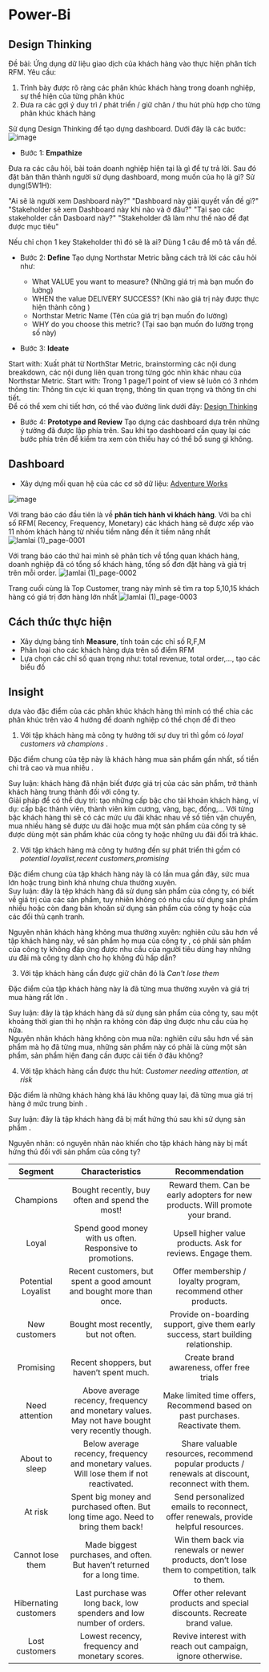# Power-Bi
## Design Thinking
Đề bài: Ứng dụng dữ liệu giao dịch của khách hàng vào thực hiện phân tích RFM.
Yêu cầu: 
1. Trình bày được rõ ràng các phân khúc khách hàng trong doanh nghiệp, sự thể hiện của từng phân khúc
2. Đưa ra các gợi ý duy trì / phát triển / giữ chân / thu hút phù hợp cho từng phân khúc khách hàng

Sử dụng Design Thinking để tạo dựng dashboard. Dưới đây là các bước:
![image](https://github.com/user-attachments/assets/ce6f863e-6e46-4992-9ad3-d7b51ae33cd2)
- Bước 1: **Empathize**

Đưa ra các câu hỏi, bài toán doanh nghiệp hiện tại là gì để tự trả lời. Sau đó đặt bản thân thành người sử dụng dashboard, mong muốn của họ là gì? Sử dụng(5W1H):
    				
"Ai sẽ là người xem
Dashboard này?"		"Dashboard này giải quyết
vấn đề gì?"		"Stakeholder sẽ xem Dashboard này
khi nào và ở đâu?"		"Tại sao các stakeholder cần
Dasboard này?"		"Stakeholder đã làm như thế nào
để đạt được mục tiêu"	
	
Nếu chỉ chọn 1 key Stakeholder thì đó sẽ là ai?		Dùng 1 câu để mô tả vấn đề. 

- Bước 2: **Define**
Tạo dựng Northstar Metric bằng cách trả lời các câu hỏi như: 
  - What VALUE you want to measure? (Những giá trị mà bạn muốn đo lường)
  - WHEN the value DELIVERY SUCCESS?  (Khi nào giá trị này được thực hiện thành công  )
  - Northstar Metric Name (Tên của giá trị bạn muốn đo lường)
  - WHY do you choose this metric? (Tại sao bạn muốn đo lường trọng số này)	
													
- Bước 3: **Ideate**																
									
Start with:	Xuất phát từ NorthStar Metric, brainstorming các nội dung breakdown, các nội dung liên quan trong từng góc nhìn khác nhau của Northstar Metric.	Start with:	Trong 1 page/1 point of view sẽ luôn có 3 nhóm thông tin: Thông tin cực kì quan trọng, thông tin quan trọng và thông tin chi tiết. 																						
Để có thể xem chi tiết hơn, có thể vào đường link dưới đây: [Design Thinking](https://view.officeapps.live.com/op/view.aspx?src=https%3A%2F%2Fraw.githubusercontent.com%2FHienPham2k1%2FPower-Bi%2Fmain%2FDesign%2520thinking.xlsx&wdOrigin=BROWSELINK)

- Bước 4: **Prototype and Review**
Tạo dựng các dashboard dựa trên những ý tưởng đã được lập phía trên. Sau khi tạo dashboard cần quay lại các bước phía trên để kiểm tra xem còn thiếu hay có thể bổ sung gì không.

## Dashboard 
- Xây dựng mối quan hệ của các cơ sở dữ liệu: [Adventure Works](AdventureWorks.pbix)

![image](https://github.com/user-attachments/assets/8b660e36-70fc-4d4f-9c83-7c0fbac2c3e5)

Với trang báo cáo đầu tiên là về **phân tích hành vi khách hàng**. Với ba chỉ số RFM( Recency, Frequency, Monetary) các khách hàng sẽ được xếp vào 11 nhóm khách hàng từ nhiều tiềm năng đến ít tiềm năng nhất 
![lamlai (1)_page-0001](https://github.com/user-attachments/assets/ec5316f7-6278-45cd-9d0e-3753c344f357)

Với trang báo cáo thứ hai mình sẽ phân tích về tổng quan khách hàng, doanh nghiệp đã có tổng số khách hàng, tổng số đơn đặt hàng và giá trị trên mỗi order.
![lamlai (1)_page-0002](https://github.com/user-attachments/assets/837e0127-3fbf-44cd-81bc-563c0a15e679)

Trang cuối cùng là Top Customer, trang này mình sẽ tìm ra top 5,10,15 khách hàng có giá trị đơn hàng lớn nhất 
![lamlai (1)_page-0003](https://github.com/user-attachments/assets/659b0acc-9200-45d8-a5ce-e598d1c813cb)

## Cách thức thực hiện
- Xây dựng bảng tính **Measure**, tính toán các chỉ số R,F,M
- Phân loại cho các khách hàng dựa trên số điểm RFM
- Lựa chọn các chỉ số quan trọng như: total revenue, total order,..., tạo các biểu đồ

## Insight 
dựa vào đặc điểm của các phân khúc khách hàng thì mình có thể chia các phân khúc trên vào 4 hướng để doanh nghiệp có thể chọn để đi theo								
1. Với tập khách hàng mà công ty hướng tới sự duy trì thì gồm có *loyal customers và champions*	.							

Đặc điểm chung của tệp này là khách hàng mua sản phẩm gần nhất, số tiền chi trả cao và mua nhiều .								

Suy luận: khách hàng đã nhận biết được giá trị của các sản phẩm, trở thành khách hàng trung thành đối với công ty.								
Giải pháp để có thể duy trì: tạo những cấp bậc cho tài khoản khách hàng, ví dụ: cấp bậc thành viên, thành viên kim cương, vàng, bạc, đồng,... Với từng bậc khách hàng thì sẽ có các mức ưu đãi khác nhau về số tiền vận chuyển, mua nhiều hàng sẽ được ưu đãi hoặc mua một sản phẩm của công ty sẽ được dùng một sản phẩm khác của công ty hoặc những ưu đãi đổi trả khác.								

2. Với tập khách hàng mà công ty hướng đến sự phát triển thì gồm có *potential loyalist,recent customers,promising*

Đặc điểm chung của tập khách hàng này là có lần mua gần đây, sức mua lớn hoặc trung bình khá nhưng chưa thường xuyên.								
Suy luận: đây là tệp khách hàng đã sử dụng sản phẩm của công ty, có biết về giá trị của các sản phẩm, tuy nhiên không có nhu cầu sử dụng sản phẩm nhiều hoặc còn đang băn khoăn sử dụng sản phẩm của công ty hoặc của các đối thủ cạnh tranh.
							
Nguyên nhân khách hàng không mua thường xuyên: nghiên cứu sâu hơn về tập khách hàng này, về sản phẩm họ mua của công ty , có phải sản phẩm của công ty không đáp ứng được nhu cầu của người tiêu dùng hay những ưu đãi mà công ty dành cho họ không đủ hấp dẫn?								

3. Với tập khách hàng cần được giữ chân đó là *Can't lose them*								

Đặc điểm của tập khách hàng này là đã từng mua thường xuyên và giá trị mua hàng rất lớn	.							

Suy luận: đây là tập khách hàng đã sử dụng sản phẩm của công ty, sau một khoảng thời gian thì họ nhận ra không còn đáp ứng được nhu cầu của họ nữa.								
Nguyên nhân khách hàng không còn mua nữa: nghiên cứu sâu hơn về sản phẩm mà họ đã từng mua, những sản phẩm này có phải là cùng một sản phẩm, sản phẩm hiện đang cần được cải tiến ở đâu không? 								

4. Với tập khách hàng cần được thu hút: *Customer needing attention, at risk*								

Đặc điểm là những khách hàng khá lâu không quay lại, đã từng mua giá trị hàng ở mức trung binh	.							

Suy luận: đây là tập khách hàng đã bị mất hứng thú sau khi sử dụng sản phẩm 	.							

Nguyên nhân: có nguyên nhân nào khiến cho tập khách hàng này bị mất hứng thú đối với sản phẩm của công ty?								

| Segment | Characteristics | Recommendation |
| :-: | :-: | :-: |
| Champions | Bought recently, buy often and spend the most! | Reward them. Can be early adopters for new products. Will promote your brand. |
| Loyal | Spend good money with us often. Responsive to promotions. | Upsell higher value products. Ask for reviews. Engage them. |
| Potential Loyalist | Recent customers, but spent a good amount and bought more than once. | Offer membership / loyalty program, recommend other products. |
| New customers | Bought most recently, but not often. | Provide on-boarding support, give them early success, start building relationship. |
| Promising | Recent shoppers, but haven’t spent much. | Create brand awareness, offer free trials |
| Need attention | Above average recency, frequency and monetary values. May not have bought very recently though. | Make limited time offers, Recommend based on past purchases. Reactivate them. |
| About to sleep | Below average recency, frequency and monetary values. Will lose them if not reactivated. | Share valuable resources, recommend popular products / renewals at discount, reconnect with them. |
| At risk | Spent big money and purchased often. But long time ago. Need to bring them back! | Send personalized emails to reconnect, offer renewals, provide helpful resources. |
| Cannot lose them | Made biggest purchases, and often. But haven’t returned for a long time. | Win them back via renewals or newer products, don’t lose them to competition, talk to them. |
| Hibernating customers | Last purchase was long back, low spenders and low number of orders. | Offer other relevant products and special discounts. Recreate brand value. |
| Lost customers | Lowest recency, frequency and monetary scores. | Revive interest with reach out campaign, ignore otherwise. |




  
